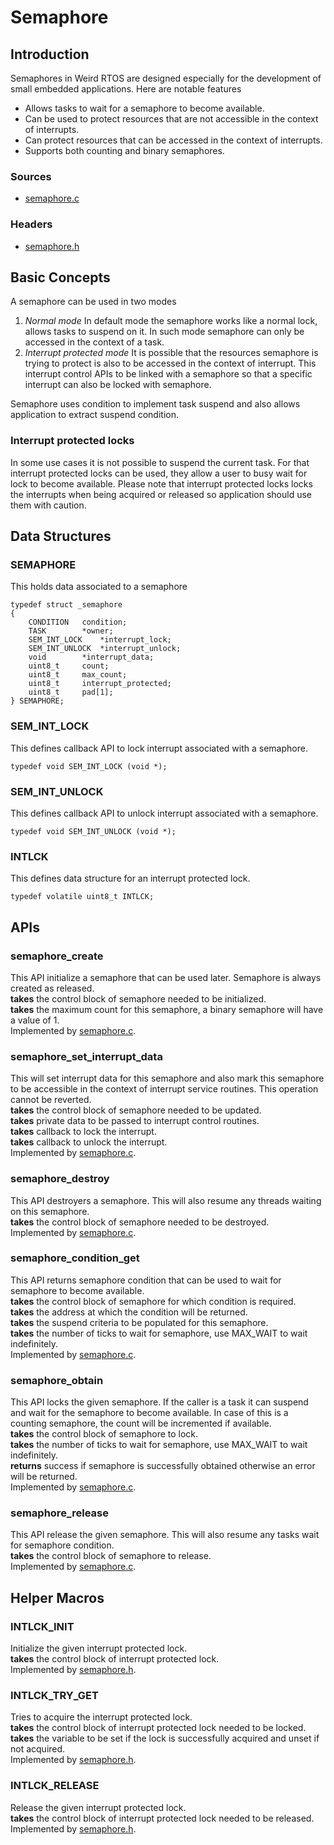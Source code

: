 Semaphore
=========
## Introduction
Semaphores in Weird RTOS are designed especially for the development of small embedded applications. Here are notable features

- Allows tasks to wait for a semaphore to become available.
- Can be used to protect resources that are not accessible in the context of interrupts.
- Can protect resources that can be accessed in the context of interrupts.
- Supports both counting and binary semaphores.

### Sources
- [semaphore.c](../../rtos/kernel/semaphore.c)

### Headers
- [semaphore.h](../../rtos/kernel/semaphore.h)

## Basic Concepts
A semaphore can be used in two modes
1. *Normal mode*
In default mode the semaphore works like a normal lock, allows tasks to suspend on it. In such mode semaphore can only be accessed in the context of a task.
2. *Interrupt protected mode*
It is possible that the resources semaphore is trying to protect is also to be accessed in the context of interrupt. This interrupt control APIs to be linked with a semaphore so that a specific interrupt can also be locked with semaphore.

Semaphore uses condition to implement task suspend and also allows application to extract suspend condition.

### Interrupt protected locks
In some use cases it is not possible to suspend the current task. For that interrupt protected locks can be used, they allow a user to busy wait for lock to become available. Please note that interrupt protected locks locks the interrupts when being acquired or released so application should use them with caution.

## Data Structures
### SEMAPHORE
This holds data associated to a semaphore
```
typedef struct _semaphore
{
    CONDITION   condition;
    TASK        *owner;
    SEM_INT_LOCK    *interrupt_lock;
    SEM_INT_UNLOCK  *interrupt_unlock;
    void        *interrupt_data;
    uint8_t     count;
    uint8_t     max_count;
    uint8_t     interrupt_protected;
    uint8_t     pad[1];
} SEMAPHORE;
```

### SEM\_INT\_LOCK
This defines callback API to lock interrupt associated with a semaphore.
```
typedef void SEM_INT_LOCK (void *);
```

### SEM\_INT\_UNLOCK
This defines callback API to unlock interrupt associated with a semaphore.
```
typedef void SEM_INT_UNLOCK (void *);
```

### INTLCK
This defines data structure for an interrupt protected lock.
```
typedef volatile uint8_t INTLCK;
```

## APIs
### semaphore\_create
This API initialize a semaphore that can be used later. Semaphore is always created as released.  
**takes** the control block of semaphore needed to be initialized.  
**takes** the maximum count for this semaphore, a binary semaphore will have a value of 1.  
Implemented by [semaphore.c](../../rtos/kernel/semaphore.c).

### semaphore\_set\_interrupt\_data
This will set interrupt data for this semaphore and also mark this semaphore to be accessible in the context of interrupt service routines. This operation cannot be reverted.  
**takes** the control block of semaphore needed to be updated.  
**takes** private data to be passed to interrupt control routines.  
**takes** callback to lock the interrupt.  
**takes** callback to unlock the interrupt.  
Implemented by [semaphore.c](../../rtos/kernel/semaphore.c).

### semaphore\_destroy
This API destroyers a semaphore. This will also resume any threads waiting on this semaphore.  
**takes** the control block of semaphore needed to be destroyed.  
Implemented by [semaphore.c](../../rtos/kernel/semaphore.c).

### semaphore\_condition\_get
This API returns semaphore condition that can be used to wait for semaphore to become available.  
**takes** the control block of semaphore for which condition is required.  
**takes** the address at which the condition will be returned.  
**takes** the suspend criteria to be populated for this semaphore.  
**takes** the number of ticks to wait for semaphore, use MAX_WAIT to wait indefinitely.  
Implemented by [semaphore.c](../../rtos/kernel/semaphore.c).

### semaphore\_obtain
This API locks the given semaphore. If the caller is a task it can suspend and wait for the semaphore to become available. In case of this is a counting semaphore, the count will be incremented if available.  
**takes** the control block of semaphore to lock.  
**takes** the number of ticks to wait for semaphore, use MAX_WAIT to wait indefinitely.  
**returns** success if semaphore is successfully obtained otherwise an error will be returned.  
Implemented by [semaphore.c](../../rtos/kernel/semaphore.c).

### semaphore\_release
This API release the given semaphore. This will also resume any tasks wait for semaphore condition.  
**takes** the control block of semaphore to release.  
Implemented by [semaphore.c](../../rtos/kernel/semaphore.c).

## Helper Macros
### INTLCK\_INIT
Initialize the given interrupt protected lock.  
**takes** the control block of interrupt protected lock.  
Implemented by [semaphore.h](../../rtos/kernel/semaphore.h).

### INTLCK\_TRY\_GET
Tries to acquire the interrupt protected lock.  
**takes** the control block of interrupt protected lock needed to be locked.  
**takes** the variable to be set if the lock is successfully acquired and unset if not acquired.  
Implemented by [semaphore.h](../../rtos/kernel/semaphore.h).

### INTLCK\_RELEASE
Release the given interrupt protected lock.  
**takes** the control block of interrupt protected lock needed to be released.  
Implemented by [semaphore.h](../../rtos/kernel/semaphore.h).